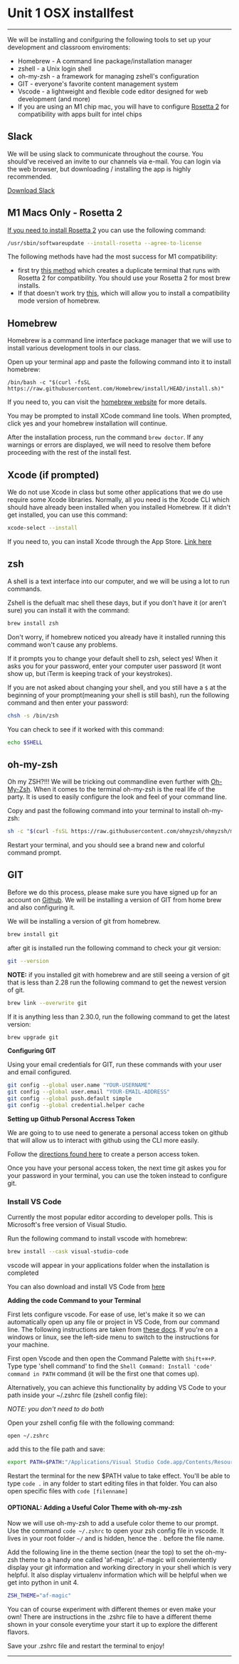 # Unit 1  OSX installfest

---

We will be installing and conifguring the following tools to set up your development and classroom enviroments:

* Homebrew - A command line package/installation manager 
* zshell - a Unix login shell
* oh-my-zsh - a framework for managing zshell's configuration 
* GIT - everyone's favorite content management system
* Vscode - a lightweight and flexible code editor designed for web development (and more)
* If you are using an M1 chip mac, you will have to configure [Rosetta 2](https://www.computerworld.com/article/3597949/everything-you-need-to-know-about-rosetta-2-on-apple-silicon-macs.html) for compatibility with apps built for intel chips 

## Slack

We will be using slack to communicate throughout the course. You should've received an invite to our channels via e-mail. You can login via the web browser, but downloading / installing the app is highly recommended.

[Download Slack](https://slack.com/downloads)

## M1 Macs Only - Rosetta 2 

[If you need to install Rosetta 2](https://osxdaily.com/2020/12/04/how-install-rosetta-2-apple-silicon-mac/) you can use the following command:

```bash
/usr/sbin/softwareupdate --install-rosetta --agree-to-license
```

The following methods have had the most success for M1 compatibility:

* first try [this method](https://www.notion.so/Run-x86-Apps-including-homebrew-in-the-Terminal-on-Apple-Silicon-8350b43d97de4ce690f283277e958602) which creates a duplicate terminal that runs with Rosetta 2 for compatibility. You should use your Rosetta 2 for most brew installs.
* If that doesn't work try [this](https://soffes.blog/homebrew-on-apple-silicon), which will allow you to install a compatibility mode version of homebrew.  

## Homebrew

Homebrew is a command line interface package manager that we will use to install various development tools in our class.

Open up your terminal app and paste the following command into it to install homebrew:

```text
/bin/bash -c "$(curl -fsSL https://raw.githubusercontent.com/Homebrew/install/HEAD/install.sh)"
```
If you need to, you can visit the [homebrew website](https://brew.sh/) for more details.

You may be prompted to install XCode command line tools. When prompted, click yes and your homebrew installation will continue.

After the installation process, run the command `brew doctor`. If any warnings or errors are displayed, we will need to resolve them before proceeding with the rest of the install fest.

## Xcode (if prompted)

We do not use Xcode in class but some other applications that we do use require some Xcode libraries. Normally, all you need is the Xcode CLI which should have already been installed when you installed Homebrew. If it didn't get installed, you can use this command:

```bash
xcode-select --install
```

If you need to, you can install Xcode through the App Store. [Link here](https://itunes.apple.com/us/app/xcode/id497799835?mt=12)

## zsh

A shell is a text interface into our computer, and we will be using a lot to run commands.

Zshell is the defualt mac shell these days, but if you don't have it (or aren't sure) you can install it with the command:

```bash
brew install zsh
```

Don't worry, if homebrew noticed you already have it installed running this command won't cause any problems.

If it prompts you to change your default shell to zsh, select yes! When it asks you for your password, enter your computer user password \(it wont show up, but iTerm is keeping track of your keystrokes\).

If you are not asked about changing your shell, and you still have a `$` at the beginning of your prompt(meaning your shell is still bash), run the following command and then enter your password: 

```bash
chsh -s /bin/zsh
```

You can check to see if it worked with this command:

```bash
echo $SHELL
```

## oh-my-zsh

Oh my ZSH?!!! We will be tricking out commandline even further with [Oh-My-Zsh](https://github.com/robbyrussell/oh-my-zsh). When it comes to the terminal oh-my-zsh is the real life of the party. It is used to easily configure the look and feel of your command line.

Copy and past the following command into your terminal to install oh-my-zsh:

```bash
sh -c "$(curl -fsSL https://raw.githubusercontent.com/ohmyzsh/ohmyzsh/master/tools/install.sh)"
```

Restart your terminal, and you should see a brand new and colorful command prompt.

## GIT

Before we do this process, please make sure you have signed up for an account on [Github](http://www.github.com). We will be installing a version of GIT from home brew and also configuring it.

We will be installing a version of git from homebrew.

```bash
brew install git
```

after git is installed run the following command to check your git version:

```bash
git --version
```

**NOTE:** if you installed git with homebrew and are still seeing a version of git that is less than 2.28 run the following command to get the newest version of git. 

```bash
brew link --overwrite git
```

If it is anything less than 2.30.0, run the following command to get the latest version:

```bash
brew upgrade git
```

**Configuring GIT**

Using your email credentials for GIT, run these commands with your user and email configured.

```bash
git config --global user.name "YOUR-USERNAME"
git config --global user.email "YOUR-EMAIL-ADDRESS"
git config --global push.default simple
git config --global credential.helper cache
```

**Setting up Github Personal Accress Token**

We are going to to use need to generate a personal access token on github that will allow us to interact with github using the CLI more easily. 

Follow the [directions found here](https://docs.github.com/en/authentication/keeping-your-account-and-data-secure/creating-a-personal-access-token) to create a person access token.

Once you have your personal access token, the next time git askes you for your password in your terminal, you can use the token instead to configure git.

<!-- 
**Setting up SSH Key (if prompted)** 

You might find your self having to re-authenticate GIT every time you work on your command line. Setup SSH Keys to let Github remember your machine in the future.

* [Github Generating SSH Keys](https://help.github.com/articles/generating-ssh-keys/) 
* -->

### Install VS Code

Currently the most popular editor according to developer polls. This is Microsoft's free version of Visual Studio.

Run the following command to install vscode with homebrew:

```bash
brew install --cask visual-studio-code
```

vscode will appear in your applications folder when the installation is completed 

You can also download and install VS Code from [here](https://code.visualstudio.com/download)

**Adding the code Command to your Terminal**

First lets configure vscode. For ease of use, let's make it so we can automatically open up any file or project in VS Code, from our command line. The following instructions are taken from [these docs](https://code.visualstudio.com/docs/setup/mac). If you're on a windows or linux, see the left-side menu to switch to the instructions for your machine.

First open Vscode and then open the Command Palette with `Shift+⌘+P`. Type type 'shell command' to find the `Shell Command: Install 'code' command in PATH` command (it will be the first one that comes up).

Alternatively, you can achieve this functionality by adding VS Code to your path inside your ~/.zshrc file (zshell config file):

*NOTE: you don't need to do both*

Open your zshell config file with the following command:
```text
open ~/.zshrc
```
add this to the file path and save:

```bash
export PATH=$PATH:"/Applications/Visual Studio Code.app/Contents/Resources/app/bin"
```

Restart the terminal for the new $PATH value to take effect. You'll be able to type `code .` in any folder to start editing files in that folder. You can also open specific files with `code [filenname]`

#### OPTIONAL: Adding a Useful Color Theme with oh-my-zsh

Now we will use oh-my-zsh to add a usefule color theme to our prompt. Use the command `code ~/.zshrc` to open your zsh config file in vscode. It lives in your root folder `~/` and is hidden, hence the `.` before the file name. 

Add the following line in the theme section (near the top) to set the oh-my-zsh theme to a handy one called 'af-magic'. af-magic will convientently display your git information and working directory in your shell which is very helpful. It also display virtualenv information which will be helpful when we get into python in unit 4.

```bash
ZSH_THEME="af-magic"
```

You can of course experiment with different themes or even make your own! There are instructions in the .zshrc file to have a different theme shown in your console everytime your start it up to explore the different flavors. 

Save your .zshrc file and restart the terminal to enjoy!

---